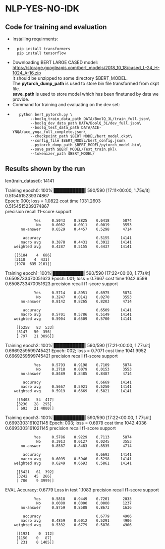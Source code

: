 # NLP-YES-NO-IDK
## Code for training and evaluation

- Installing requirments:
-       pip install transformers
        pip install tensorflow
- Downloading BERT LARGE CASED model:
https://storage.googleapis.com/bert_models/2018_10_18/cased_L-24_H-1024_A-16.zip     
It should be unzipped to some directory $BERT_MODEL.      
The **pytorch_dump_path** is used to store bin file transformed from ckpt file.   
**save_path** is used to store model which has been finetuned by data we provide.  
- Command for training and evaluating on the dev set:      
-        python bert_pytorch.py \
              --boolq_train_data_path DATA/BoolQ_3L/train_full.json\
              --boolq_dev_data_path DATA/BoolQ_3L/dev_full.json\
              --boolq_test_data_path DATA/ACE-YNQA/ace_ynqa_full_complete.json\
              --checkpoint_path $BERT_MODEL/bert_model.ckpt\
              --config_file $BERT_MODEL/bert_config.json\
              --pytorch_dump_path $BERT_MODEL/pytorch_model.bin\
              --save_path $BERT_MODEL/Test_train.pkl\
              --tokenizer_path $BERT_MODEL/
              
## Results shown by the run
len(train_dataset):  14141       
      
Training epoch0: 100%|██████████| 590/590 [17:11<00:00,  1.75s/it]
0.5154515239374867     
Epoch: 000; loss = 1.0822 cost time  1031.2603      
0.5154515239374867       
                       precision    recall  f1-score   support
  
                 Yes     0.5043    0.8825    0.6418      5874
                  No     0.0062    0.0011    0.0019      3553
           no-answer     0.6529    0.4457    0.5298      4714

            accuracy                         0.5155     14141
           macro avg     0.3878    0.4431    0.3912     14141
        weighted avg     0.4287    0.5155    0.4437     14141      
 
        [[5184    4  686]
        [3118    4  431]
        [1978  635 2101]]            
Training epoch1: 100%|██████████| 590/590 [17:22<00:00,  1.77s/it]
        0.6508733470051623
        Epoch: 001; loss = 0.7667 cost time  1042.6599
        0.6508733470051623
                      precision    recall  f1-score   support

                 Yes     0.5714    0.8951    0.6975      5874
                  No     0.3247    0.0141    0.0270      3553
           no-answer     0.8142    0.8265    0.8203      4714

            accuracy                         0.6509     14141
           macro avg     0.5701    0.5786    0.5149     14141
        weighted avg     0.5904    0.6509    0.5700     14141
 
         [[5258   83  533]
         [3147   50  356]
         [ 797   21 3896]]                
Training epoch2: 100%|██████████| 590/590 [17:21<00:00,  1.77s/it]
        0.6669259599745421
        Epoch: 002; loss = 0.7071 cost time  1041.9952
        0.6669259599745421
                      precision    recall  f1-score   support

                 Yes     0.5793    0.9198    0.7109      5874
                  No     0.2718    0.0079    0.0153      3553
           no-answer     0.8489    0.8485    0.8487      4714

            accuracy                         0.6669     14141
           macro avg     0.5667    0.5921    0.5250     14141
        weighted avg     0.5919    0.6669    0.5821     14141

         [[5403   54  417]
         [3230   28  295]
         [ 693   21 4000]]                  
Training epoch3: 100%|██████████| 590/590 [17:22<00:00,  1.77s/it]
        0.6693303161021145
        Epoch: 003; loss = 0.6979 cost time  1042.4036
        0.6693303161021145
                      precision    recall  f1-score   support

                 Yes     0.5786    0.9229    0.7113      5874
                  No     0.3913    0.0127    0.0245      3553
           no-answer     0.8587    0.8483    0.8535      4714

            accuracy                         0.6693     14141
           macro avg     0.6095    0.5946    0.5298     14141
        weighted avg     0.6249    0.6693    0.5861     14141
 
         [[5421   61  392]
         [3242   45  266]
         [ 706    9 3999]]                   
EVAL
        Accuracy: 0.6779 Loss in test 1.1083
                      precision    recall  f1-score   support

                 Yes     0.5818    0.9449    0.7201      2033
                  No     0.0000    0.0000    0.0000      1237
           no-answer     0.8759    0.8588    0.8673      1636

            accuracy                         0.6779      4906
           macro avg     0.4859    0.6012    0.5291      4906
        weighted avg     0.5332    0.6779    0.5876      4906
 
         [[1921    0  112]
         [1150    0   87]
         [ 231    0 1405]]

              
